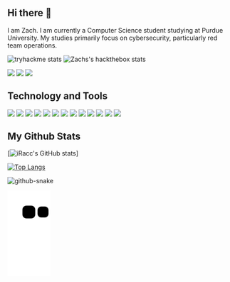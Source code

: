 ## Hi there 👋

I am Zach. I am currently a Computer Science student studying at Purdue University. My studies primarily focus on cybersecurity, particularly red team operations. 

![tryhackme stats](https://raw.githubusercontent.com/iRaccPro/iRaccPro/master/assets/thm_propic.png)
![Zachs's hackthebox stats](http://www.hackthebox.eu/badge/image/1401235)


![](https://img.shields.io/badge/TryHackMe-Informational?style=plastic&logo=TryhackMe&link=https%3A%2F%2Ftryhackme.com%2Fp%2FiRaccPro&logoColor=c792ea&labelColor=011627&color=7fdbca)
![](https://img.shields.io/badge/LinkedIn-Informational?style=plastic&logo=linkedIn&logoColor=c792ea&labelColor=011627&color=7fdbca)
![](https://img.shields.io/badge/HackTheBox-Informational?style=plastic&logo=HackTheBox&link=https://app.hackthebox.com/profile/1401235&logoColor=c792ea&labelColor=011627&color=7fdbca)



## Technology and Tools


![](https://img.shields.io/badge/OS-Linux-informational?style=plastic&logo=linux&logoColor=c792ea&labelColor=011627&color=7fdbca)
![](https://img.shields.io/badge/OS-Windows-Informational?style=plastic&logo=Windows&logoColor=c792ea&labelColor=011627&color=7fdbca)
![](https://img.shields.io/badge/OS-macOS-Informational?style=plastic&logo=Apple&logoColor=c792ea&labelColor=011627&color=7fdbca)
![](https://img.shields.io/badge/Editor-Visual%20Studio-Informational?style=plastic&logo=Visual%20Studio&logoColor=c792ea&labelColor=011627&color=7fdbca)
![](https://img.shields.io/badge/Editor-NeoVim-Informational?style=plastic&logo=NeoVim&logoColor=c792ea&labelColor=011627&color=7fdbca)
![](https://img.shields.io/badge/Editor-EclipseIDE-Informational?style=plastic&logo=Eclipse%20IDE&logoColor=c792ea&labelColor=011627&color=7fdbca)
![](https://img.shields.io/badge/Code-C%2B%2B-Informational?style=plastic&logo=C%2B%2B&logoColor=c792ea&labelColor=011627&color=7fdbca)
![](https://img.shields.io/badge/Code-Python-Informational?style=plastic&logo=Python&logoColor=c792ea&labelColor=011627&color=7fdbca)
![](https://img.shields.io/badge/Code-Java-Informational?style=plastic&logo=oracle&logoColor=c792ea&labelColor=011627&color=7fdbca)
![](https://img.shields.io/badge/Shell-Powershell-Informational?style=plastic&logo=Powershell&logoColor=c792ea&labelColor=011627&color=7fdbca)
![](https://img.shields.io/badge/Shell-Bash-informational?style=plastic&logo=gnu-bash&logoColor=c792ea&labelColor=011627&color=7fdbca)
![](https://img.shields.io/badge/Tools-Git-Informational?style=plastic&logo=Git&logoColor=c792ea&labelColor=011627&color=7fdbca)
![](https://img.shields.io/badge/Tools-Docker-Informational?style=plastic&logo=Docker&logoColor=c792ea&labelColor=011627&color=7fdbca)



## My Github Stats

[![iRacc's GitHub stats](https://github-readme-stats.vercel.app/api?username=iRaccPro&show_icons=true&theme=nightowl&count_private=true)]

[![Top Langs](https://github-readme-stats-j5r9dc9kn-iraccpro.vercel.app/api/top-langs/?username=iRaccPro&layout=donut&&show_icons=true&theme=nightowl&exclude_repo=github-readme-stats&langs_count=12)](https://github.com/iRaccPro/github-readme-stats)



<picture>
  <source media="(prefers-color-scheme: dark)" srcset="github-snake-dark.svg" />
  <source media="(prefers-color-scheme: light)" srcset="github-snake.svg" />
  <img alt="github-snake" src="github-snake.svg" />
</picture>

![Snake animation](https://github.com/iRaccPro/iRaccPro/blob/output/github-contribution-grid-snake.svg)

